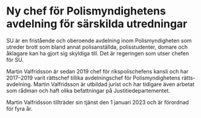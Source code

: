 # Ny chef för Polismyndighetens avdelning för särskilda utredningar

SU är en fristå­ende och obero­ende avdelning inom Polis­myndig­heten som utreder brott som bland annat polis­anställda, polis­studenter, domare och åklagare kan ha gjort sig skyldiga till. Det är regeringen som utser chefen för SU.

Martin Valfridsson är sedan 2019 chef för riks­polis­chefens kansli och har 2017–2019 varit rätts­chef tillika avdel­nings­chef för Polis­myndig­hetens rätts­avdelning. Martin Valfridsson är utbildad jurist och har tidigare även arbetat som rådman och haft olika befatt­ningar på Justitie­departe­mentet.

Martin Valfridsson tillträder sin tjänst den 1 januari 2023 och är förordnad för fyra år.
